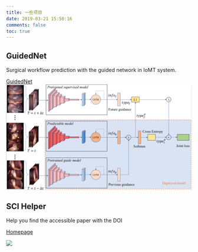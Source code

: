```yaml
---
title: 一些项目
date: 2019-03-21 15:50:16
comments: false
toc: true
---
```


## GuidedNet

Surgical workflow prediction with the guided network in IoMT system.

[GuidedNet](https://github.com/Waynehfut/GuideNet)
![](https://raw.githubusercontent.com/Waynehfut/GuideNet/master/models/GuideNet.png)

## SCI Helper

Help you find the accessible paper with the DOI

[Homepage](https://waynehfut.github.io/ScihubHelper/)

![](https://waynehfut.github.io/ScihubHelper/supportfile/chrometoolsinstall.gif)
